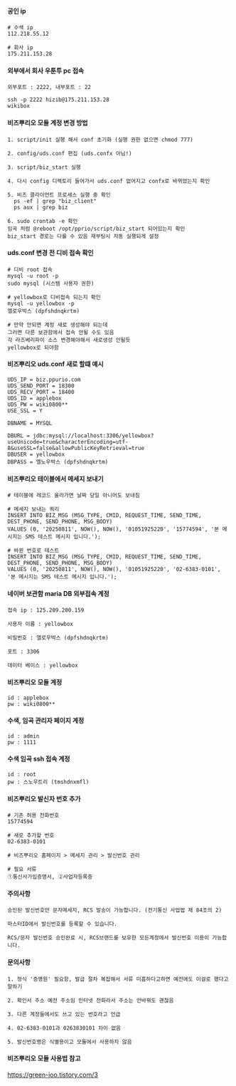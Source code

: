 #### 공인 ip
```less
# 수색 ip
112.218.55.12

# 회사 ip
175.211.153.28
```

#### 외부에서 회사 우툰투 pc 접속
```less
외부포트 : 2222, 내부포트 : 22

ssh -p 2222 hizib@175.211.153.28
wikibox
```

#### 비즈뿌리오 모듈 계정 변경 방법
```less
1. script/init 실행 해서 conf 초기화 (실행 권한 없으면 chmod 777)

2. config/uds.conf 편집 (uds.confx 아님!)

3. script/biz_start 실행 

4. 다시 config 디렉토리 들어가서 uds.conf 없어지고 confx로 바뀌었는지 확인
 
5. 비즈 클라이언트 프로세스 실행 중 확인
  ps -ef | grep "biz_client"
  ps aux | grep biz

6. sudo crontab -e 확인
임곡 처럼 @reboot /opt/pprio/script/biz_start 되어있는지 확인
biz_start 경로는 다를 수 있음 재부팅시 자동 실행되게 설정
```

#### uds.conf 변경 전 디비 접속 확인
```less
# 디비 root 접속
mysql -u root -p
sudo mysql (시스템 사용자 권한)

# yellowbox로 디비접속 되는지 확인
mysql -u yellowbox -p
엘로우박스 (dpfshdnqkrtm)

# 만약 안되면 계정 새로 생성해야 되는데
그러면 다른 보관함에서 접속 안될 수도 있음
각 라즈베리파이 소스 변경해야해서 새로생성 안될듯
yellowbox로 되야함
```

#### 비즈뿌리오 uds.conf 새로 할떄 예시
```less
UDS_IP = biz.ppurio.com
UDS_SEND_PORT = 18300
UDS_RECV_PORT = 18400
UDS_ID = applebox
UDS_PW = wiki0800**
USE_SSL = Y

DBNAME = MYSQL

DBURL = jdbc:mysql://localhost:3306/yellowbox?useUnicode=true&characterEncoding=utf-8&useSSL=false&allowPublicKeyRetrieval=true
DBUSER = yellowbox
DBPASS = 엘노우박스 (dpfshdnqkrtm)
```

#### 비즈뿌리오 테이블에서 메세지 보내기
```less
# 테이블에 레코드 올라가면 날짜 당일 아니어도 보내짐

# 메세지 보내는 쿼리
INSERT INTO BIZ_MSG (MSG_TYPE, CMID, REQUEST_TIME, SEND_TIME, DEST_PHONE, SEND_PHONE, MSG_BODY) 
VALUES (0, '20250811', NOW(), NOW(), '01051925220', '15774594', '본 메시지는 SMS 테스트 메시지 입니다.');

# 바뀐 번호로 테스트
INSERT INTO BIZ_MSG (MSG_TYPE, CMID, REQUEST_TIME, SEND_TIME, DEST_PHONE, SEND_PHONE, MSG_BODY) 
VALUES (0, '20250811', NOW(), NOW(), '01051925220', '02-6383-0101', '본 메시지는 SMS 테스트 메시지 입니다.');
```

#### 네이버 보관함 maria DB 외부접속 계정
```less
접속 ip : 125.209.200.159

사용자 이름 : yellowbox

비밀번호 : 엘로우박스 (dpfshdnqkrtm)

포트 : 3306

데이터 베이스 : yellowbox
```

#### 비즈뿌리오 모듈 계정
```less
id : applebox
pw : wiki0800**
```

#### 수색, 임곡 관리자 페이지 계정
```less
id : admin
pw : 1111
```

#### 수색 임곡 ssh 접속 계정
```less
id : root
pw : 스노우트리 (tmshdnxmfl)
```

#### 비즈뿌리오 발신자 번호 추가
```less
# 기존 허용 전화번호
15774594

# 새로 추가할 번호
02-6383-0101

# 비즈뿌리오 홈페이지 > 메세지 관리 > 발신번호 관리

# 필요 서류
①통신사가입증명서, ②사업자등록증
```

#### 주의사항
```less
승인된 발신번호만 문자메세지, RCS 발송이 가능합니다. (전기통신 사업법 제 84조의 2)

마스터ID에서 발신번호를 등록할 수 있습니다.

RCS/문자 발신번호 승인완료 시, RCS브랜드를 보유한 모든계정에서 발신번호 이용이 가능합니다.
```

#### 문의사항
```less
1. 정식 '증명원' 필요함, 발급 절차 복잡해서 서류 미흡하다고하면 예전에도 이걸로 했다고 말하기

2. 확인서 주소 예전 주소임 인터넷 전화라서 주소는 안바꿔도 괜찮음

3. 다른 계정들에서도 쓰고 있는 번호라고 언급

4. 02-6383-0101과 0263830101 차이 없음

5. 발신번호명은 식별용이고 모듈에서 사용하지 않음
```



#### 비즈뿌리오 모듈 사용법 참고
https://green-joo.tistory.com/3







